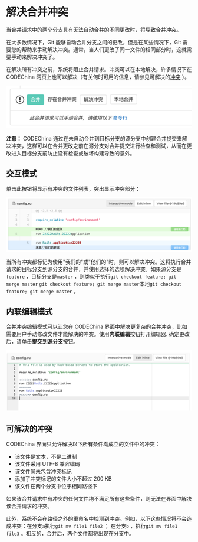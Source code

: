 # 解决合并冲突[](#resolve-conflicts "Permalink")

当合并请求中的两个分支具有无法自动合并的不同更改时，将导致合并冲突。

在大多数情况下，Git 能够自动合并分支之间的更改，但是在某些情况下，Git 需要您的帮助来手动解决冲突。通常，当人们更改了同一文件的相同部分时，这就需要手动来解决冲突了。

在解决所有冲突之前，系统将阻止合并请求。冲突可以在本地解决，许多情况下在 CODEChina 网页上也可以解决（有关何时可用的信息，请参见可解决的[冲突](#可解决的冲突) ）。

[![Merge request widget](/docs/img/merge_request_widget.png)](/docs/img/merge_request_widget.png)

**注意：** CODEChina 通过在未自动合并到目标分支的源分支中创建合并提交来解决冲突，这样可以在合并更改之前在源分支对合并提交进行检查和测试，从而在更改进入目标分支前防止没有检查或破坏构建导致的意外。

## 交互模式[](#resolve-conflicts-interactive-mode "Permalink")

单击此按钮将显示有冲突的文件列表，突出显示冲突部分：

[![Conflict section](/docs/img/conflict_section.png)](/docs/img/conflict_section.png)

当所有冲突都标记为使用"我们的"或"他们的"时，则可以解决冲突。这将执行合并请求的目标分支到源分支的合并，并使用选择的选项解决冲突。如果源分支是`feature` ，目标分支是`master` ，则类似于执行`git checkout feature; git merge master` `git checkout feature; git merge master`本地`git checkout feature; git merge master` 。

## 内联编辑模式[](#resolve-conflicts-inline-editor "Permalink")

合并冲突编辑模式可以让您在 CODEChina 界面中解决更复杂的合并冲突，比如需要用户手动修改文件才能解决的冲突。使用**内联编辑**按钮打开编辑器. 确定更改后，请单击**提交到源分支**按钮。

[![Merge conflict editor](/docs/img/merge_conflict_editor.png)](/docs/img/merge_conflict_editor.png)

## 可解决的冲突[](#conflicts-available-for-resolution "Permalink")

CODEChina 界面只允许解决以下所有条件均成立的文件中的冲突：

*   该文件是文本，不是二进制
*   该文件采用 UTF-8 兼容编码
*   该文件尚未包含冲突标记
*   添加了冲突标记的文件大小不超过 200 KB
*   该文件在两个分支中位于相同路径下

如果该合并请求中有冲突的任何文件均不满足所有这些条件，则无法在界面中解决该合并请求的冲突。

此外，系统不会在路径之外的重命名中检测到冲突。例如，以下这些情况将不会造成冲突：在分支`a`执行`git mv file1 file2` ； 在分支`b` ，执行`git mv file1 file3` 。相反的，合并后，两个文件都将出现在分支中。